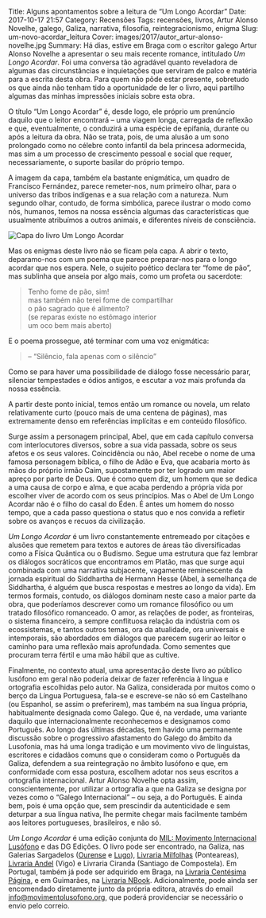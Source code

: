 Title: Alguns apontamentos sobre a leitura de “Um Longo Acordar”
Date: 2017-10-17 21:57
Category: Recensões
Tags: recensões, livros, Artur Alonso Novelhe, galego, Galiza, narrativa, filosofia, reintegracionismo, enigma
Slug: um-novo-acordar_leitura
Cover: images/2017/autor_artur-alonso-novelhe.jpg
Summary: Há dias, estive em Braga com o escritor galego Artur Alonso Novelhe a apresentar o seu mais recente romance, intitulado <em>Um Longo Acordar</em>. Foi uma conversa tão agradável quanto reveladora de algumas das circunstâncias e inquietações que serviram de palco e matéria para a escrita desta obra. Para quem não pôde estar presente, sobretudo os que ainda não tenham tido a oportunidade de ler o livro, aqui partilho algumas das minhas impressões iniciais sobre esta obra.

O título “Um Longo Acordar” é, desde logo, ele próprio um prenúncio daquilo que o leitor encontrará – uma viagem longa, carregada de reflexão e que, eventualmente, o conduzirá a uma espécie de epifania, durante ou após a leitura da obra. Não se trata, pois, de uma alusão a um sono prolongado como no célebre conto infantil da bela princesa adormecida, mas sim a um processo de crescimento pessoal e social que requer, necessariamente, o suporte basilar do próprio tempo.

A imagem da capa, também ela bastante enigmática, um quadro de Francisco Fernández, parece remeter-nos, num primeiro olhar, para o universo das tribos indígenas e a sua relação com a natureza. Num segundo olhar, contudo, de forma simbólica, parece ilustrar o modo como nós, humanos, temos na nossa essência algumas das características que usualmente atribuímos a outros animais, e diferentes níveis de consciência.

![Capa do livro Um Longo Acordar]({static}/images/2017/um_longo_acordar_capa.jpg)

Mas os enigmas deste livro não se ficam pela capa. A abrir o texto, deparamo-nos com um poema que parece preparar-nos para o longo acordar que nos espera. Nele, o sujeito poético declara ter “fome de pão”, mas sublinha que anseia por algo mais, como um profeta ou sacerdote:

>Tenho fome de pão, sim!  
>mas também não terei fome de compartilhar  
>o pão sagrado que é alimento?  
>(se reparas existe no estômago interior  
>um oco bem mais aberto)

E o poema prossegue, até terminar com uma voz enigmática: 

> – “Silêncio, fala apenas com o silêncio”

Como se para haver uma possibilidade de diálogo fosse necessário parar, silenciar tempestades e ódios antigos, e escutar a voz mais profunda da nossa essência.

A partir deste ponto inicial, temos então um romance ou novela, um relato relativamente curto (pouco mais de uma centena de páginas), mas extremamente denso em referências implícitas e em conteúdo filosófico.

Surge assim a personagem principal, Abel, que em cada capítulo conversa com interlocutores diversos, sobre a sua vida passada, sobre os seus afetos e os seus valores. Coincidência ou não, Abel recebe o nome de uma famosa personagem bíblica, o filho de Adão e Eva, que acabaria morto às mãos do próprio irmão Caim, supostamente por ter logrado um maior apreço por parte de Deus. Que é como quem diz, um homem que se dedica a uma causa de corpo e alma, e que acaba perdendo a própria vida por escolher viver de acordo com os seus princípios. Mas o Abel de Um Longo Acordar não é o filho do casal do Éden. É antes um homem do nosso tempo, que a cada passo questiona o status quo e nos convida a refletir sobre os avanços e recuos da civilização.

*Um Longo Acordar* é um livro constantemente entremeado por citações e alusões que remetem para textos e autores de áreas tão diversificadas como a Física Quântica ou o Budismo. Segue uma estrutura que faz lembrar os diálogos socráticos que encontramos em Platão, mas que surge aqui combinada com uma narrativa subjacente, vagamente reminescente da jornada espiritual do Siddhartha de Hermann Hesse (Abel, à semelhança de Siddhartha, é alguém que busca respostas e mestres ao longo da vida). Em termos formais, contudo, os diálogos dominam neste caso a maior parte da obra, que poderíamos descrever como um romance filosófico ou um tratado filosófico romanceado. O amor, as relações de poder, as fronteiras, o sistema financeiro, a sempre conflituosa relação da indústria com os ecossistemas, e tantos outros temas, ora da atualidade, ora universais e intemporais, são abordados em diálogos que parecem sugerir ao leitor o caminho para uma reflexão mais aprofundada. Como sementes que procuram terra fértil e uma mão hábil que as cultive.

Finalmente, no contexto atual, uma apresentação deste livro ao público lusófono em geral não poderia deixar de fazer referência à língua e ortografia escolhidas pelo autor. Na Galiza, considerada por muitos como o berço da Língua Portuguesa, fala-se e escreve-se não só em Castelhano (ou Espanhol, se assim o preferirem), mas também na sua língua própria, habitualmente designada como Galego. Que é, na verdade, uma variante daquilo que internacionalmente reconhecemos e designamos como Português. Ao longo das últimas décadas, tem havido uma permanente discussão sobre o progressivo afastamento do Galego do âmbito da Lusofonia, mas há uma longa tradição e um movimento vivo de linguistas, escritores e cidadãos comuns que o consideram como o Português da Galiza, defendem a sua reintegração no âmbito lusófono e que, em conformidade com essa postura, escolhem adotar nos seus escritos a ortografia internacional. Artur Alonso Novelhe opta assim, conscientemente, por utilizar a ortografia a que na Galiza se designa por vezes como o “Galego Internacional” – ou seja, a do Português. E ainda bem, pois é uma opção que, sem prescindir da autenticidade e sem deturpar a sua língua nativa, lhe permite chegar mais facilmente também aos leitores portugueses, brasileiros, e não só.

*Um Longo Acordar* é uma edição conjunta do [MIL: Movimento Internacional Lusófono](https://web.archive.org/web/20140626193444/http://www.movimentolusofono.org/) e das DG Edições. O livro pode ser encontrado, na Galiza, nas Galerias Sargadelos ([Ourense](http://www.sargadelos.com/p/galeria-de-ourense/) e [Lugo](http://www.sargadelos.com/p/galeria-de-lugo/)), [Livraria Milfolhas](https://www.facebook.com/libreria.milfollas/) (Ponteareas), [Livraria Andel](https://www.facebook.com/andel.libraria/) (Vigo) e Livraria Ciranda (Santiago de Compostela). Em Portugal, também já pode ser adquirido em Braga, na [Livraria Centésima Página](http://www.centesima.com/content.asp?startAt=3&categoryID=4), e em Guimarães, na [Livraria NBook](https://www.facebook.com/NbookGuimaraes/). Adicionalmente, pode ainda ser encomendado diretamente junto da própria editora, através do email [info@movimentolusofono.org](mailto:info@movimentolusofono.org), que poderá providenciar se necessário o envio pelo correio.

